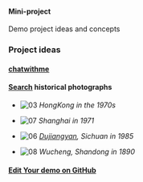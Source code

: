 #### Mini-project
Demo project ideas and concepts

### Project ideas


#### <u>[chatwithme](https://github.com/muyun/dev.kbs/tree/master/chatwithme)</u> 

#### <u>[Search](https://github.com/muyun/dev.kbs/tree/master/myart)</u> historical photographs  
* ![03](https://github.com/muyun/muyun.github.io/blob/main/docs/img/03.jpg)   *HongKong in the 1970s* 

* ![07](https://github.com/muyun/muyun.github.io/blob/main/docs/img/07.jpg)   *Shanghai in 1971* 

* ![06](https://github.com/muyun/muyun.github.io/blob/main/docs/img/06.jpg)   *[Dujiangyan](https://en.wikipedia.org/wiki/Dujiangyan), Sichuan in 1985*  

* ![08](https://github.com/muyun/muyun.github.io/blob/main/docs/img/08.jpg)   *Wucheng, Shandong in 1890*

#### [Edit Your demo on GitHub](https://github.com/muyun/dev.mini-project/edit/master/README.md)

